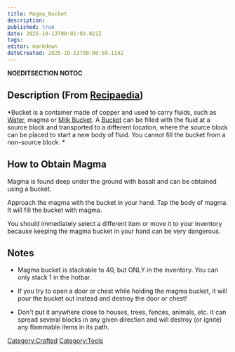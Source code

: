 ```yaml
---
title: Magma_Bucket
description: 
published: true
date: 2025-10-13T00:01:03.021Z
tags: 
editor: markdown
dateCreated: 2025-10-13T00:00:59.114Z
---
```


__NOEDITSECTION__ __NOTOC__

## Description (From [Recipaedia](Recipaedia "wikilink"))

*Bucket is a container made of copper and used to carry fluids, such as
[Water](Water_Bucket "wikilink"), magma or [Milk
Bucket](Milk_Bucket "wikilink"). A [Bucket](Bucket "wikilink") can be
filled with the fluid at a source block and transported to a different
location, where the source block can be placed to start a new body of
fluid. You cannot fill the bucket from a non-source block. *

## How to Obtain Magma

Magma is found deep under the ground with basalt and can be obtained
using a bucket.

Approach the magma with the bucket in your hand. Tap the body of magma.
It will fill the bucket with magma. 

You should immediately select a different item or move it to your
inventory because keeping the magma bucket in your hand can be very
dangerous.

## Notes

  - Magma bucket is stackable to 40, but ONLY in the inventory. You can
    only stack 1 in the hotbar.

<!-- end list -->

  - If you try to open a door or chest while holding the magma bucket,
    it will pour the bucket out instead and destroy the door or chest\! 

<!-- end list -->

  - Don't put it anywhere close to houses, trees, fences, animals, etc.
    It can spread several blocks in any given direction and will destroy
    (or ignite) any flammable items in its path.

[Category:Crafted](Category:Crafted "wikilink")
[Category:Tools](Category:Tools "wikilink")